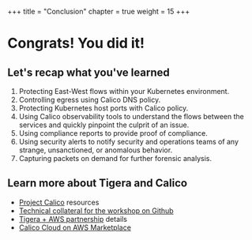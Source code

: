 +++
title = "Conclusion"
chapter = true
weight = 15
+++

# Congrats! You did it!

## Let's recap what you've learned

1. Protecting East-West flows within your Kubernetes environment.
2. Controlling egress using Calico DNS policy.
3. Protecting Kubernetes host ports with Calico policy.
4. Using Calico observability tools to understand the flows between the services and quickly pinpoint the culprit of an issue.
5. Using compliance reports to provide proof of compliance.
6. Using security alerts to notify security and operations teams of any strange, unsanctioned, or anomalous behavior.
7. Capturing packets on demand for further forensic analysis.

## Learn more about Tigera and Calico

- [Project Calico](https://www.projectcalico.org/) resources
- [Technical collateral for the workshop on Github](https://github.com/tigera-solutions/tigera-eks-workshop)
- [Tigera + AWS partnership](https://www.tigera.io/partners/aws/) details
- [Calico Cloud on AWS Marketplace](https://aws.amazon.com/marketplace/pp/prodview-pq3tgvtlj3wce)
